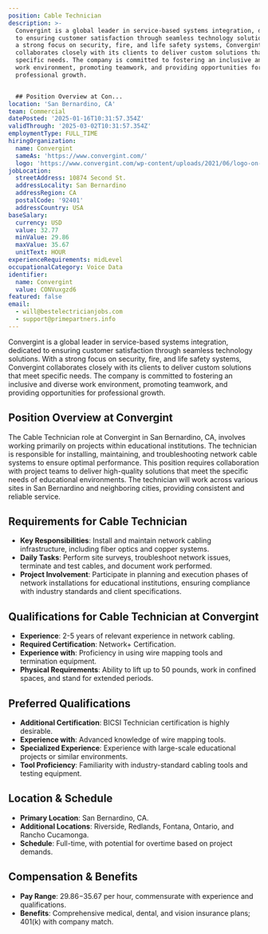 ```yaml
---
position: Cable Technician
description: >-
  Convergint is a global leader in service-based systems integration, dedicated
  to ensuring customer satisfaction through seamless technology solutions. With
  a strong focus on security, fire, and life safety systems, Convergint
  collaborates closely with its clients to deliver custom solutions that meet
  specific needs. The company is committed to fostering an inclusive and diverse
  work environment, promoting teamwork, and providing opportunities for
  professional growth.


  ## Position Overview at Con...
location: 'San Bernardino, CA'
team: Commercial
datePosted: '2025-01-16T10:31:57.354Z'
validThrough: '2025-03-02T10:31:57.354Z'
employmentType: FULL_TIME
hiringOrganization:
  name: Convergint
  sameAs: 'https://www.convergint.com/'
  logo: 'https://www.convergint.com/wp-content/uploads/2021/06/logo-on-dark-blue.png'
jobLocation:
  streetAddress: 10874 Second St.
  addressLocality: San Bernardino
  addressRegion: CA
  postalCode: '92401'
  addressCountry: USA
baseSalary:
  currency: USD
  value: 32.77
  minValue: 29.86
  maxValue: 35.67
  unitText: HOUR
experienceRequirements: midLevel
occupationalCategory: Voice Data
identifier:
  name: Convergint
  value: CONVuxgzd6
featured: false
email:
  - will@bestelectricianjobs.com
  - support@primepartners.info
---
```




Convergint is a global leader in service-based systems integration, dedicated to ensuring customer satisfaction through seamless technology solutions. With a strong focus on security, fire, and life safety systems, Convergint collaborates closely with its clients to deliver custom solutions that meet specific needs. The company is committed to fostering an inclusive and diverse work environment, promoting teamwork, and providing opportunities for professional growth.

## Position Overview at Convergint

The Cable Technician role at Convergint in San Bernardino, CA, involves working primarily on projects within educational institutions. The technician is responsible for installing, maintaining, and troubleshooting network cable systems to ensure optimal performance. This position requires collaboration with project teams to deliver high-quality solutions that meet the specific needs of educational environments. The technician will work across various sites in San Bernardino and neighboring cities, providing consistent and reliable service.

## Requirements for Cable Technician

- **Key Responsibilities**: Install and maintain network cabling infrastructure, including fiber optics and copper systems.
- **Daily Tasks**: Perform site surveys, troubleshoot network issues, terminate and test cables, and document work performed.
- **Project Involvement**: Participate in planning and execution phases of network installations for educational institutions, ensuring compliance with industry standards and client specifications.

## Qualifications for Cable Technician at Convergint

- **Experience**: 2-5 years of relevant experience in network cabling.
- **Required Certification**: Network+ Certification.
- **Experience with**: Proficiency in using wire mapping tools and termination equipment.
- **Physical Requirements**: Ability to lift up to 50 pounds, work in confined spaces, and stand for extended periods.

## Preferred Qualifications

- **Additional Certification**: BICSI Technician certification is highly desirable.
- **Experience with**: Advanced knowledge of wire mapping tools.
- **Specialized Experience**: Experience with large-scale educational projects or similar environments.
- **Tool Proficiency**: Familiarity with industry-standard cabling tools and testing equipment.

## Location & Schedule

- **Primary Location**: San Bernardino, CA.
- **Additional Locations**: Riverside, Redlands, Fontana, Ontario, and Rancho Cucamonga.
- **Schedule**: Full-time, with potential for overtime based on project demands.

## Compensation & Benefits

- **Pay Range**: $29.86-$35.67 per hour, commensurate with experience and qualifications.
- **Benefits**: Comprehensive medical, dental, and vision insurance plans; 401(k) with company match.
